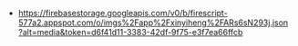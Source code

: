 - https://firebasestorage.googleapis.com/v0/b/firescript-577a2.appspot.com/o/imgs%2Fapp%2Fxinyiheng%2FARs6sN293j.json?alt=media&token=d6f41d11-3383-42df-9f75-e3f7ea66ffcb
